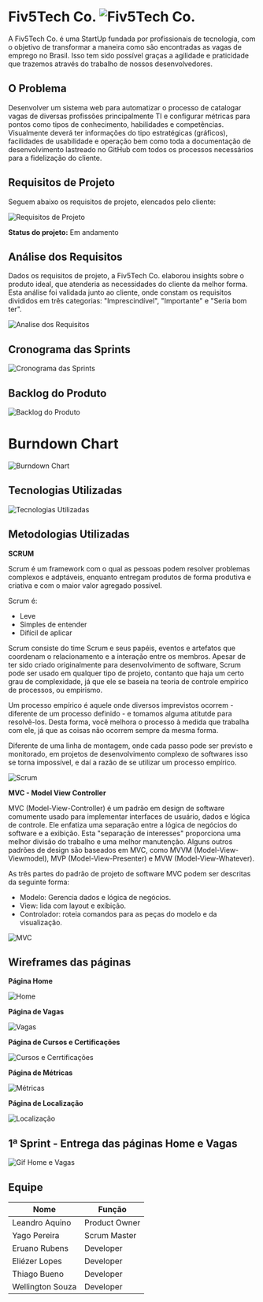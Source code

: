 # **Fiv5Tech Co.** ![Fiv5Tech Co.](./readme/logo-fivetech-azul-pequeno.png "Fiv5Tech Co.")

A Fiv5Tech Co. é uma StartUp fundada por profissionais de tecnologia, com o objetivo de transformar a maneira como são encontradas as vagas de emprego no Brasil. Isso tem sido possível graças a agilidade e praticidade que trazemos através do trabalho de nossos desenvolvedores.


## **O Problema**

Desenvolver um sistema web para automatizar o processo de catalogar vagas de diversas profissões principalmente TI e configurar métricas para pontos como tipos de conhecimento, habilidades e competências. Visualmente deverá ter informações do tipo estratégicas (gráficos), facilidades de usabilidade e operação bem como toda a documentação de desenvolvimento lastreado no GitHub com todos os processos necessários para a fidelização do cliente.

## **Requisitos de Projeto**

Seguem abaixo os requisitos de projeto, elencados pelo cliente:

![Requisitos de Projeto](./readme/requisitos-de-projeto.png "Requisitos de Projeto")

**Status do projeto:** Em andamento

## **Análise dos Requisitos**

Dados os requisitos de projeto, a Fiv5Tech Co. elaborou insights sobre o produto ideal, que atenderia as necessidades do cliente da melhor forma. Esta análise foi validada junto ao cliente, onde constam os requisitos divididos em três categorias: "Imprescindível", "Importante" e "Seria bom ter".

![Analise dos Requisitos](./readme/analise-dos-requisitos.png "Analise dos Requisitos")

## **Cronograma das Sprints**

![Cronograma das Sprints](./readme/cronograma-das-sprints.png "Cronograma das Sprints")

## **Backlog do Produto**

![Backlog do Produto](./readme/backlog-do-produto.png "Backlog do Produto")


# **Burndown Chart**

![Burndown Chart](./readme/burndown-chart.png "Burndown Chart")

## **Tecnologias Utilizadas**

![Tecnologias Utilizadas](./readme/tecnologias-utilizadas.png "Tecnologias Utilizadas")

## **Metodologias Utilizadas**

**SCRUM**

Scrum é um framework com o qual as pessoas podem resolver problemas complexos e adptáveis, enquanto entregam produtos de forma produtiva e criativa e com o maior valor agregado possível.

Scrum é:

* Leve
* Simples de entender
* Difícil de aplicar

Scrum consiste do time Scrum e seus papéis, eventos e artefatos que coordenam o relacionamento e a interação entre os membros. Apesar de ter sido criado originalmente para desenvolvimento de software, Scrum pode ser usado em qualquer tipo de projeto, contanto que haja um certo grau de complexidade, já que ele se baseia na teoria de controle empírico de processos, ou empirismo.

Um processo empírico é aquele onde diversos imprevistos ocorrem - diferente de um processo definido - e tomamos alguma atitutde para resolvê-los. Desta forma, você melhora o processo à medida que trabalha com ele, já que as coisas não ocorrem sempre da mesma forma. 

Diferente de uma linha de montagem, onde cada passo pode ser previsto e monitorado, em projetos de desenvolvimento complexo de softwares isso se torna impossível, e daí a razão de se utilizar um processo empírico.

![Scrum](./readme/scrum.png "Scrum")

**MVC - Model View Controller**

MVC (Model-View-Controller) é um padrão em design de software comumente usado para implementar interfaces de usuário, dados e lógica de controle. Ele enfatiza uma separação entre a lógica de negócios do software e a exibição. Esta "separação de interesses" proporciona uma melhor divisão do trabalho e uma melhor manutenção. Alguns outros padrões de design são baseados em MVC, como MVVM (Model-View-Viewmodel), MVP (Model-View-Presenter) e MVW (Model-View-Whatever).

As três partes do padrão de projeto de software MVC podem ser descritas da seguinte forma:

* Modelo: Gerencia dados e lógica de negócios.
* View: lida com layout e exibição.
* Controlador: roteia comandos para as peças do modelo e da visualização.

![MVC](./readme/mvc.png "MVC")

## **Wireframes das páginas**

**Página Home**

![Home](./readme/wf-home.png "Home")

**Página de Vagas**

![Vagas](./readme/wf-vagas.png "Vagas")

**Página de Cursos e Certificações**

![Cursos e Cerrtificações](./readme/wf-cursos.png "Cursos e Cerrtificações")

**Página de Métricas**

![Métricas](./readme/wf-metricas.png "Métricas")

**Página de Localização**

![Localização](./readme/wf-localizacao.png "Localização")

## **1ª Sprint - Entrega das páginas Home e Vagas**

![Gif Home e Vagas](./readme/gif-home-vagas.gif "Gif Home e Vagas")

## **Equipe**

| Nome | Função |
   |---|---|
| Leandro Aquino | Product Owner |
| Yago Pereira | Scrum Master|
| Eruano Rubens | Developer | 
| Eliézer Lopes | Developer |
| Thiago Bueno | Developer | 
| Wellington Souza | Developer |